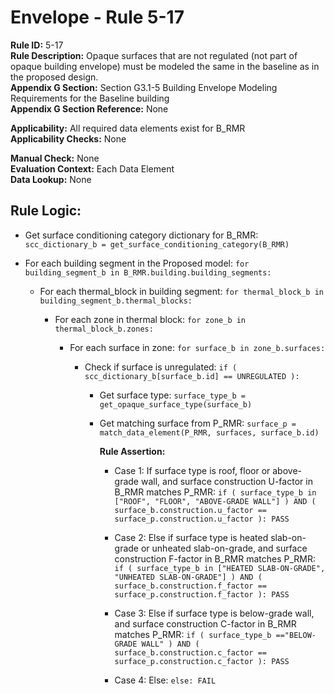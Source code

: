 
# Envelope - Rule 5-17  

**Rule ID:** 5-17  
**Rule Description:** Opaque surfaces that are not regulated (not part of opaque building envelope) must be modeled the same in the baseline as in the proposed design.  
**Appendix G Section:** Section G3.1-5 Building Envelope Modeling Requirements for the Baseline building  
**Appendix G Section Reference:** None  

**Applicability:** All required data elements exist for B_RMR  
**Applicability Checks:** None  

**Manual Check:** None  
**Evaluation Context:** Each Data Element  
**Data Lookup:** None  

## Rule Logic:  

- Get surface conditioning category dictionary for B_RMR: `scc_dictionary_b = get_surface_conditioning_category(B_RMR)`  

- For each building segment in the Proposed model: `for building_segment_b in B_RMR.building.building_segments:`  

  - For each thermal_block in building segment: `for thermal_block_b in building_segment_b.thermal_blocks:`  

    - For each zone in thermal block: `for zone_b in thermal_block_b.zones:`  

      - For each surface in zone: `for surface_b in zone_b.surfaces:`  

        - Check if surface is unregulated: `if ( scc_dictionary_b[surface_b.id] == UNREGULATED ):`  

          - Get surface type: `surface_type_b = get_opaque_surface_type(surface_b)`

          - Get matching surface from P_RMR: `surface_p = match_data_element(P_RMR, surfaces, surface_b.id)`  

            **Rule Assertion:**  

            - Case 1: If surface type is roof, floor or above-grade wall, and surface construction U-factor in B_RMR matches P_RMR: `if ( surface_type_b in ["ROOF", "FLOOR", "ABOVE-GRADE WALL"] ) AND ( surface_b.construction.u_factor == surface_p.construction.u_factor ): PASS`

            - Case 2: Else if surface type is heated slab-on-grade or unheated slab-on-grade, and surface construction F-factor in B_RMR matches P_RMR: `if ( surface_type_b in ["HEATED SLAB-ON-GRADE", "UNHEATED SLAB-ON-GRADE"] ) AND ( surface_b.construction.f_factor == surface_p.construction.f_factor ): PASS`

            - Case 3: Else if surface type is below-grade wall, and surface construction C-factor in B_RMR matches P_RMR: `if ( surface_type_b =="BELOW-GRADE WALL" ) AND ( surface_b.construction.c_factor == surface_p.construction.c_factor ): PASS`

            - Case 4: Else: `else: FAIL`

